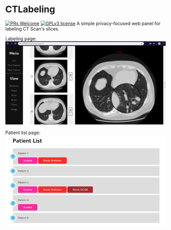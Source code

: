 # CTLabeling
[![PRs Welcome](https://img.shields.io/badge/PRs-welcome-brightgreen.svg?style=flat-square)](http://makeapullrequest.com)
[![GPLv3 license](https://img.shields.io/badge/License-GPLv3-blue.svg)](http://perso.crans.org/besson/LICENSE.html)
A simple privacy-focused web panel for labeling CT Scan's slices. 

Labeling page:
![](panel_demo.png)

Patient list page:
![](patient_list_demo.png)
